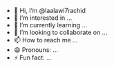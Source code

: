 - 👋 Hi, I’m @laalawi7rachid
- 👀 I’m interested in ...
- 🌱 I’m currently learning ...
- 💞️ I’m looking to collaborate on ...
- 📫 How to reach me ...
- 😄 Pronouns: ...
- ⚡ Fun fact: ...

<!---
laalawi7rachid/laalawi7rachid is a ✨ special ✨ repository because its `README.md` (this file) appears on your GitHub profile.
You can click the Preview link to take a look at your changes.
--->
